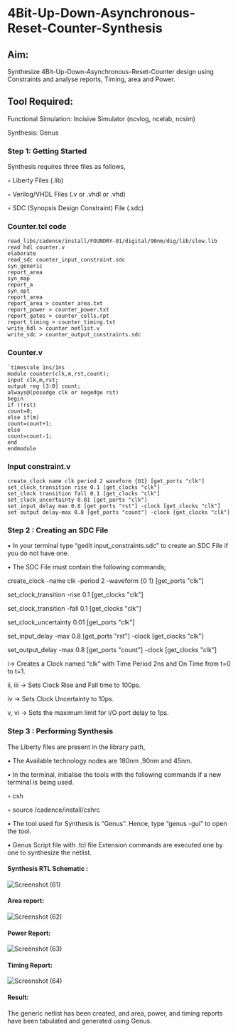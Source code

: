 # 4Bit-Up-Down-Asynchronous-Reset-Counter-Synthesis

## Aim:

Synthesize 4Bit-Up-Down-Asynchronous-Reset-Counter design using Constraints and analyse reports, Timing, area and Power.

## Tool Required:

Functional Simulation: Incisive Simulator (ncvlog, ncelab, ncsim)

Synthesis: Genus

### Step 1: Getting Started

Synthesis requires three files as follows,

◦ Liberty Files (.lib)

◦ Verilog/VHDL Files (.v or .vhdl or .vhd)

◦ SDC (Synopsis Design Constraint) File (.sdc)
### Counter.tcl code
~~~ 
read_libs/cadence/install/FOUNDRY-01/digital/90nm/dig/lib/slow.lib
read hdl counter.v
elaborate
read_sdc counter_input_constraint.sdc
syn_generic
report_area
syn_map
report_a
syn_opt
report_area
report_area > counter area.txt
report_power > counter_power.txt
report_gates > counter_cells.rpt
report_timing > counter_timing.txt
write_hdl > counter netlist.v
write_sdc > counter_output_constraints.sdc
~~~
### Counter.v
~~~
`timescale 1ns/1ns
module counter(clk,m,rst,count);
input clk,m,rst;
output reg [3:0] count;
always@(posedge clk or negedge rst)
begin
if (!rst)
count=0;
else if(m)
count=count+1;
else
count=count-1;
end
endmodule
~~~
### Input constraint.v
~~~
create_clock name clk period 2 waveform {01} [get_ports "clk"]
set_clock_transition rise 0.1 [get_clocks "clk"]
set_clock transition fall 0.1 [get_clocks "clk"]
set_clock_uncertainty 0.01 [get_ports "clk"]
set_input_delay max 0.8 [get_ports "rst"] -clock [get_clocks "clk"]
set output delay-max 0.8 [get_ports "count"] -clock [get_clocks "clk"]
~~~
### Step 2 : Creating an SDC File

•	In your terminal type “gedit input_constraints.sdc” to create an SDC File if you do not have one.

•	The SDC File must contain the following commands;

create_clock -name clk -period 2 -waveform {0 1} [get_ports "clk"]

set_clock_transition -rise 0.1 [get_clocks "clk"]

set_clock_transition -fall 0.1 [get_clocks "clk"]

set_clock_uncertainty 0.01 [get_ports "clk"]

set_input_delay -max 0.8 [get_ports "rst"] -clock [get_clocks "clk"]

set_output_delay -max 0.8 [get_ports "count"] -clock [get_clocks "clk"]

i→ Creates a Clock named “clk” with Time Period 2ns and On Time from t=0 to t=1.

ii, iii → Sets Clock Rise and Fall time to 100ps.

iv → Sets Clock Uncertainty to 10ps.

v, vi → Sets the maximum limit for I/O port delay to 1ps.

### Step 3 : Performing Synthesis

The Liberty files are present in the library path,

• The Available technology nodes are 180nm ,90nm and 45nm.

• In the terminal, initialise the tools with the following commands if a new terminal is being
used.

◦ csh

◦ source /cadence/install/cshrc

• The tool used for Synthesis is “Genus”. Hence, type “genus -gui” to open the tool.

• Genus Script file with .tcl file Extension commands are executed one by one to synthesize the netlist.

#### Synthesis RTL Schematic :
![Screenshot (61)](https://github.com/user-attachments/assets/9c3b67d1-9e81-4285-902c-f0751a7aec23)


#### Area report:
![Screenshot (62)](https://github.com/user-attachments/assets/352d0fa4-5d6b-46fe-80ac-05867afb8199)


#### Power Report:
![Screenshot (63)](https://github.com/user-attachments/assets/a014284e-d088-4bc3-8c3b-ed7ce8db62a5)


#### Timing Report: 
![Screenshot (64)](https://github.com/user-attachments/assets/475b4286-4123-44fa-b578-956a4b7b9f8a)


#### Result: 

The generic netlist has been created, and area, power, and timing reports have been tabulated and generated using Genus.





